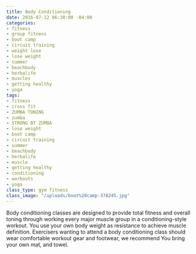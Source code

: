 ```yaml
---
title: Body Conditioning
date: 2016-07-12 06:30:00 -04:00
categories:
- fitness
- group fitness
- boot camp
- circuit training
- weight lose
- lose weight
- summer
- beachbody
- herbalife
- muscles
- getting healthy
- yoga
tags:
- fitness
- cross fit
- ZUMBA TONING
- zumba
- STRONG BY ZUMBA
- lose weight
- boot camp
- circuit training
- summer
- beachbody
- herbalife
- muscle
- getting healthy
- conditioning
- workouts
- yoga
class_type: gym fitness
class_image: "/uploads/boot%20camp-378245.jpg"
---
```


Body conditioning classes are designed to provide total fitness and overall toning through working every major muscle group in a conditioning-style workout. You use your own body weight as resistance to achieve muscle definition. Exercisers wanting to attend a body conditioning class should wear comfortable workout gear and footwear, we recommend You bring your own mat, and towel.